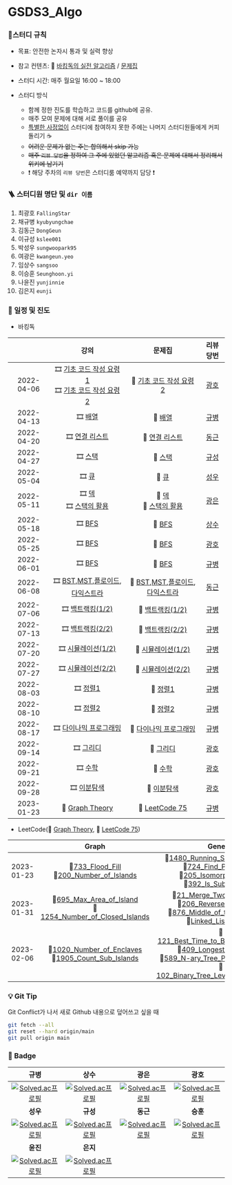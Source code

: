 # GSDS3_Algo
### :pencil:스터디 규칙

- 목표: 안전한 논자시 통과 및 실력 향상

- 참고 컨텐츠: :book: [바킹독의 실전 알고리즘](https://www.youtube.com/watch?v=LcOIobH7ues&list=PLtqbFd2VIQv4O6D6l9HcD732hdrnYb6CY) / [문제집](https://github.com/encrypted-def/basic-algo-lecture/blob/master/workbook.md)

- 스터디 시간: 매주 월요일 16:00 ~ 18:00
- 스터디 방식
  - 함께 정한 진도를 학습하고 코드를 github에 공유.
  - 매주 모여 문제에 대해 서로 풀이를 공유
  - <u>특별한 사정없이</u> 스터디에 참여하지 못한 주에는 나머지 스터디원들에게 커피 돌리기 :coffee:   
  - ~~어려운 문제가 없는 주는 합의해서 skip 가능~~
  - ~~매주 `리뷰 당번`을 정하여 그 주에 있었던 알고리즘 혹은 문제에 대해서 정리해서 위키에 남기기~~
  - :exclamation: 해당 주차의 `리뷰 당번`은 스터디룸 예약까지 담당 :exclamation:





### 🪜 스터디원 명단 및 `dir 이름`
1. 최광호 `FallingStar`
2. 채규병 `kyubyungchae`
3. 김동근 `DongGeun`
4. 이규성 `kslee001`
5. 박성우 `sungwoopark95`
6. 여광은 `kwangeun.yeo`
7. 임상수 `sangsoo`
8. 이승훈 `Seunghoon.yi`
9. 나윤진 `yunjinnie`
10. 김은지 `eunji`



### :calendar: 일정 및 진도

- 바킹독

|            |                             강의                             |                            문제집                            |                 리뷰 당번                 |
| :--------: | :----------------------------------------------------------: | :----------------------------------------------------------: | :---------------------------------------: |
| 2022-04-06 | :film_strip: [기초 코드 작성 요령 1](https://youtu.be/9MMKsrvRiw4)<br>  :film_strip: [기초 코드 작성 요령 2](https://youtu.be/6lhVHP8bkPA) | :bookmark_tabs: [기초 코드 작성 요령 2](https://www.acmicpc.net/workbook/view/7306) | [광호](https://github.com/FallingStar624) |
| 2022-04-13 | :film_strip: [배열](https://www.youtube.com/watch?v=mBeyFsHqzHg&list=PLtqbFd2VIQv4O6D6l9HcD732hdrnYb6CY&index=4) | :bookmark_tabs: [배열](https://www.acmicpc.net/workbook/view/7307) |     [규병](https://github.com/qqplot)     |
| 2022-04-20 |   :film_strip: [연결 리스트](https://youtu.be/C6MX5u7r72E)   | :bookmark_tabs: [연결 리스트](https://www.acmicpc.net/workbook/view/7308) |    [동근](https://github.com/DongGeun)    |
| 2022-04-27 | :film_strip: [스택](https://www.youtube.com/watch?v=0DsyCXIN7Wg) | :bookmark_tabs: [스택](https://www.acmicpc.net/workbook/view/7309) |    [규성](https://github.com/kslee001)    |
| 2022-05-04 | :film_strip: [큐](https://www.youtube.com/watch?v=D_fwSy5tRAY) | :bookmark_tabs: [큐](https://www.acmicpc.net/workbook/view/7310) | [성우](https://github.com/sungwoopark95)  |
| 2022-05-11 | :film_strip: [덱](https://www.youtube.com/watch?v=0mEzJ4S1d8o)<br> :film_strip: [스택의 활용](https://www.youtube.com/watch?v=cdjjk-ryPKc) | :bookmark_tabs: [덱](https://www.acmicpc.net/workbook/view/7311)<br> :bookmark_tabs: [스택의 활용](https://www.acmicpc.net/workbook/view/7312) |  [광은](https://github.com/yeokwangeun)   |
| 2022-05-18 | :film_strip: [BFS](https://www.youtube.com/watch?v=ftOmGdm95XI&list=PLtqbFd2VIQv4O6D6l9HcD732hdrnYb6CY&index=10)<br> | :bookmark_tabs: [BFS](https://www.acmicpc.net/workbook/view/7313)<br> |    [상수](https://github.com/sangsoo)     |
| 2022-05-25 | :film_strip: [BFS](https://www.youtube.com/watch?v=ftOmGdm95XI&list=PLtqbFd2VIQv4O6D6l9HcD732hdrnYb6CY&index=10)<br> | :bookmark_tabs: [BFS](https://www.acmicpc.net/workbook/view/7313)<br> | [광호](https://github.com/FallingStar624) |
| 2022-06-01 | :film_strip: [BFS](https://www.youtube.com/watch?v=ftOmGdm95XI&list=PLtqbFd2VIQv4O6D6l9HcD732hdrnYb6CY&index=10)<br> | :bookmark_tabs: [BFS](https://www.acmicpc.net/workbook/view/7313)<br> |     [규병](https://github.com/qqplot)     |
| 2022-06-08 | :film_strip: [BST](https://www.youtube.com/watch?v=IKnjzmyk70U&list=PLtqbFd2VIQv4O6D6l9HcD732hdrnYb6CY&index=23),[MST](https://www.youtube.com/watch?v=4wA3bncb64E&list=PLtqbFd2VIQv4O6D6l9HcD732hdrnYb6CY&index=28),[플로이드](https://www.youtube.com/watch?v=dDDy2bEZRA8&list=PLtqbFd2VIQv4O6D6l9HcD732hdrnYb6CY&index=29),[다익스트라](https://www.youtube.com/watch?v=o9BnvwgPT-o&list=PLtqbFd2VIQv4O6D6l9HcD732hdrnYb6CY&index=30)<br> | :bookmark_tabs: [BST](https://www.acmicpc.net/workbook/view/9346),[MST](https://www.acmicpc.net/workbook/view/9907),[플로이드](https://www.acmicpc.net/workbook/view/10318),[다익스트라](https://www.acmicpc.net/workbook/view/10433)<br> |    [동근](https://github.com/DongGeun)    |
| 2022-07-06 | :film_strip: [백트랙킹(1/2)](https://www.youtube.com/watch?v=Enz2csssTCs&list=PLtqbFd2VIQv4O6D6l9HcD732hdrnYb6CY&index=13)<br> | :bookmark_tabs: [백트랙킹(1/2)](https://github.com/encrypted-def/basic-algo-lecture/blob/master/workbook/0x0C.md)<br> |     [규병](https://github.com/qqplot)     |
| 2022-07-13 | :film_strip: [백트랙킹(2/2)](https://www.youtube.com/watch?v=Enz2csssTCs&list=PLtqbFd2VIQv4O6D6l9HcD732hdrnYb6CY&index=13)<br> | :bookmark_tabs: [백트랙킹(2/2)](https://github.com/encrypted-def/basic-algo-lecture/blob/master/workbook/0x0C.md)<br> |     [규병](https://github.com/qqplot)     |
| 2022-07-20 | :film_strip: [시뮬레이션(1/2)](https://www.youtube.com/watch?v=jZwf4OPlhtk&list=PLtqbFd2VIQv4O6D6l9HcD732hdrnYb6CY&index=14)<br> | :bookmark_tabs: [시뮬레이션(1/2)](https://github.com/encrypted-def/basic-algo-lecture/blob/master/workbook/0x0D.md)<br> |     [규병](https://github.com/qqplot)     |
| 2022-07-27 | :film_strip: [시뮬레이션(2/2)](https://www.youtube.com/watch?v=jZwf4OPlhtk&list=PLtqbFd2VIQv4O6D6l9HcD732hdrnYb6CY&index=14)<br> | :bookmark_tabs: [시뮬레이션(2/2)](https://github.com/encrypted-def/basic-algo-lecture/blob/master/workbook/0x0D.md)<br> |     [규병](https://github.com/qqplot)     |
| 2022-08-03 | :film_strip: [정렬1](https://www.youtube.com/watch?v=59fZkZO0Bo4&list=PLtqbFd2VIQv4O6D6l9HcD732hdrnYb6CY&index=15)<br> | :bookmark_tabs: [정렬1](https://github.com/encrypted-def/basic-algo-lecture/blob/master/workbook/0x0E.md)<br> |     [규병](https://github.com/qqplot)     |
| 2022-08-10 | :film_strip: [정렬2](https://www.youtube.com/watch?v=dq5t1woLJMw&list=PLtqbFd2VIQv4O6D6l9HcD732hdrnYb6CY&index=16)<br> | :bookmark_tabs: [정렬2](https://github.com/encrypted-def/basic-algo-lecture/blob/master/workbook/0x0F.md)<br> |     [규병](https://github.com/qqplot)     |
| 2022-08-17 | :film_strip: [다이나믹 프로그래밍](https://www.youtube.com/watch?v=5leTtB3PQu0&list=PLtqbFd2VIQv4O6D6l9HcD732hdrnYb6CY&index=17)<br> | :bookmark_tabs: [다이나믹 프로그래밍](https://github.com/encrypted-def/basic-algo-lecture/blob/master/workbook/0x10.md)<br> |     [규병](https://github.com/qqplot)     |
| 2022-09-14 | :film_strip: [그리디](https://www.youtube.com/watch?v=De0Qg-2O80c&list=PLtqbFd2VIQv4O6D6l9HcD732hdrnYb6CY&index=18)<br/> | :bookmark_tabs: [그리디](https://github.com/encrypted-def/basic-algo-lecture/blob/master/workbook/0x11.md)<br/> | [광호](https://github.com/FallingStar624) |
| 2022-09-21 | :film_strip: [수학](https://www.youtube.com/watch?v=2RCJApSVxRI&list=PLtqbFd2VIQv4O6D6l9HcD732hdrnYb6CY&index=19)<br/> | :bookmark_tabs: [수학](https://github.com/encrypted-def/basic-algo-lecture/blob/master/workbook/0x12.md)<br/> | [광호](https://github.com/FallingStar624) |
| 2022-09-28 | :film_strip: [이분탐색](https://www.youtube.com/watch?v=3TkaOKHxHnI&list=PLtqbFd2VIQv4O6D6l9HcD732hdrnYb6CY&index=20)<br/> | :bookmark_tabs: [이분탐색](https://github.com/encrypted-def/basic-algo-lecture/blob/master/workbook/0x13.md)<br/> | [광호](https://github.com/FallingStar624) |
| 2023-01-23 | :rabbit: [Graph Theory](https://leetcode.com/study-plan/graph/?progress=xulo5tud)<br/> | :rabbit: [LeetCode 75](https://leetcode.com/study-plan/leetcode-75/?progress=xuloed73)<br/> | [규병](https://github.com/qqplot) |

- LeetCode(:rabbit: [Graph Theory](https://leetcode.com/study-plan/graph/?progress=xulo5tud), :rabbit: [LeetCode 75](https://leetcode.com/study-plan/leetcode-75/?progress=xuloed73))

|            |                            Graph                             |                           General                            |
| :--------: | :----------------------------------------------------------: | :----------------------------------------------------------: |
| 2023-01-23 | :game_die:[733_Flood_Fill](https://leetcode.com/problems/flood-fill/?envType=study-plan&id=graph-i)<br />:game_die:[200_Number_of_Islands](https://leetcode.com/problems/number-of-islands/?envType=study-plan&id=graph-i) <br /> | :game_die:[1480_Running_Sum_of_1d_Array](https://leetcode.com/problems/running-sum-of-1d-array/?envType=study-plan&id=level-1)<br />:game_die:[724_Find_Pivot_Index](https://leetcode.com/problems/find-pivot-index/?envType=study-plan&id=level-1)<br />:game_die:[205_Isomorphic_Strings](https://leetcode.com/problems/isomorphic-strings/)<br />:game_die:[392_Is_Subsequence](https://leetcode.com/problems/is-subsequence/) |
| 2023-01-31 | :game_die:[695_Max_Area_of_Island](https://leetcode.com/problems/max-area-of-island/)<br />:game_die:[1254_Number_of_Closed_Islands](https://leetcode.com/problems/number-of-closed-islands/) | :game_die:[21_Merge_Two_Sorted_Lists](https://leetcode.com/problems/merge-two-sorted-lists/?envType=study-plan&id=level-1)<br />:game_die:[206_Reverse_Linked_List](https://leetcode.com/problems/reverse-linked-list/?envType=study-plan&id=level-1)<br />:game_die:[876_Middle_of_the_Linked_List](https://leetcode.com/problems/middle-of-the-linked-list/?envType=study-plan&id=level-1)<br/>:game_die:[Linked_List_Cycle_II](https://leetcode.com/problems/linked-list-cycle-ii/?envType=study-plan&id=level-1) |
| 2023-02-06 | :game_die:[1020_Number_of_Enclaves](https://leetcode.com/problems/number-of-enclaves/?envType=study-plan&id=graph-i)<br>:game_die:[1905_Count_Sub_Islands](https://leetcode.com/problems/count-sub-islands/?envType=study-plan&id=graph-i) | :game_die:[121_Best_Time_to_Buy_and_Sell_Stock](https://leetcode.com/problems/best-time-to-buy-and-sell-stock/?envType=study-plan&id=level-1)<br/>:game_die:[409_Longest_Palindrome](https://leetcode.com/problems/longest-palindrome/?envType=study-plan&id=level-1)<br>:game_die:[589_N-ary_Tree_Preorder_Traversal](https://leetcode.com/problems/n-ary-tree-preorder-traversal/?envType=study-plan&id=level-1)<br>:game_die:[102_Binary_Tree_Level_Order_Traversal](https://leetcode.com/problems/binary-tree-level-order-traversal/?envType=study-plan&id=level-1) |



### :bulb: Git Tip

Git Conflict가 나서 새로 Github 내용으로 덮어쓰고 싶을 때

```sh
git fetch --all
git reset --hard origin/main
git pull origin main
```


### :1st_place_medal: Badge

|                             규병                             |                             상수                             |                             광은                             |                             광호                             |
| :----------------------------------------------------------: | :----------------------------------------------------------: | :----------------------------------------------------------: | :----------------------------------------------------------: |
| [![Solved.ac프로필](http://mazassumnida.wtf/api/generate_badge?boj=qq_plot)](https://solved.ac/qq_plot) | [![Solved.ac프로필](http://mazassumnida.wtf/api/generate_badge?boj=imsangsoo)](https://solved.ac/imsangsoo) | [![Solved.ac프로필](http://mazassumnida.wtf/api/generate_badge?boj=kwangeun)](https://solved.ac/kwangeun) | [![Solved.ac프로필](http://mazassumnida.wtf/api/generate_badge?boj=pairy624)](https://solved.ac/pairy624) |
|                           **성우**                           |                           **규성**                           |                           **동근**                           |                           **승훈**                           |
| [![Solved.ac프로필](http://mazassumnida.wtf/api/generate_badge?boj=sungwoopark95)](https://solved.ac/sungwoopark95) | [![Solved.ac프로필](http://mazassumnida.wtf/api/generate_badge?boj=kscodingpractice)](https://solved.ac/kscodingpractice) | [![Solved.ac프로필](http://mazassumnida.wtf/api/generate_badge?boj=kdg5188)](https://solved.ac/kdg5188) | [![Solved.ac프로필](http://mazassumnida.wtf/api/generate_badge?boj=wanderer_of_winter)](https://solved.ac/wanderer_of_winter) |
|                             **윤진**                             |                             **은지**                             |                                                              |                                                              |
| [![Solved.ac프로필](http://mazassumnida.wtf/api/generate_badge?boj=lumierej)](https://solved.ac/lumierej) |       [![Solved.ac프로필](http://mazassumnida.wtf/api/generate_badge?boj=kuman5262)](https://solved.ac/kuman5262)                                                                                             |                                                              |                        |
